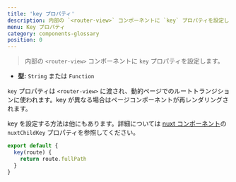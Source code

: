 ```yaml
---
title: 'key プロパティ'
description: 内部の `<router-view>` コンポーネントに `key` プロパティを設定します
menu: Key プロパティ
category: components-glossary
position: 0
---
```


> 内部の `<router-view>` コンポーネントに `key` プロパティを設定します。

- **型:** `String` または `Function`

`key` プロパティは `<router-view>` に渡され、動的ページでのルートトランジションに使われます。key が異なる場合はページコンポーネントが再レンダリングされます。

key を設定する方法は他にもあります。詳細については [nuxt コンポーネント](/docs/2.x/features/nuxt-components)の `nuxtChildKey` プロパティを参照してください。

```js
export default {
  key(route) {
    return route.fullPath
  }
}
```
